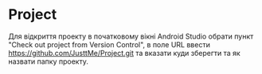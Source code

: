 # Project
Для відкриття проекту в початковому вікні Android Studio обрати пункт "Check out project from Version Control", в поле URL ввести https://github.com/JusttMe/Project.git та вказати куди зберегти та як назвати папку проекту.
